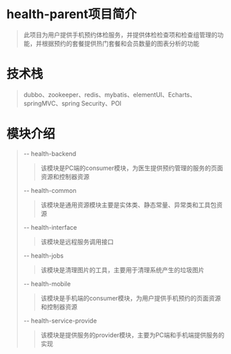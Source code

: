 # health-parent项目简介

> 此项目为用户提供手机预约体检服务，并提供体检检查项和检查组管理的功能，并根据预约的套餐提供热门套餐和会员数量的图表分析的功能
# 技术栈

> dubbo、zookeeper、redis、mybatis、elementUI、Echarts、springMVC、spring Security、POI

# 模块介绍

> -- health-backend
>
> > 该模块是PC端的consumer模块，为医生提供预约管理的服务的页面资源和控制器资源
>
> -- health-common
>
> > 该模块是通用资源模块主要是实体类、静态常量、异常类和工具包资源
>
> -- health-interface
>
> > 该模块是远程服务调用接口
>
> -- health-jobs
>
> > 该模块是清理图片的工具，主要用于清理系统产生的垃圾图片
>
> -- health-mobile
>
> > 该模块是手机端的consumer模块，为用户提供手机预约的页面资源和控制器资源
>
> -- health-service-provide
>
> > 该模块是提供服务的provider模块，主要为PC端和手机端提供服务的实现


